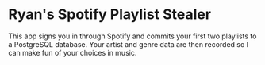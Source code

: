# Ryan's Spotify Playlist Stealer
This app signs you in through Spotify and commits your first two playlists to a PostgreSQL database.
Your artist and genre data are then recorded so I can make fun of your choices in music.
